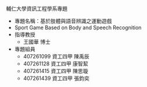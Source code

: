 輔仁大學資訊工程學系專題
- 專題名稱：基於肢體與語音辨識之運動遊戲
- Sport Game Based on Body and Speech Recognition
- 指導教授
  - 王國華 博士
- 專題組員 
  - 407261099 資工四甲 陳禹辰
  - 407261128 資工四甲 康智絜
  - 407261415 資工四甲 陳思璇
  - 407261439 資工四甲 張鈞奕
